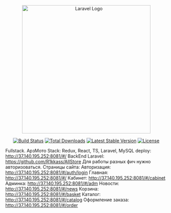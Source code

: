<p align="center"><a href="https://laravel.com" target="_blank"><img src="https://raw.githubusercontent.com/laravel/art/master/logo-lockup/5%20SVG/2%20CMYK/1%20Full%20Color/laravel-logolockup-cmyk-red.svg" width="400" alt="Laravel Logo"></a></p>

<p align="center">
<a href="https://github.com/laravel/framework/actions"><img src="https://github.com/laravel/framework/workflows/tests/badge.svg" alt="Build Status"></a>
<a href="https://packagist.org/packages/laravel/framework"><img src="https://img.shields.io/packagist/dt/laravel/framework" alt="Total Downloads"></a>
<a href="https://packagist.org/packages/laravel/framework"><img src="https://img.shields.io/packagist/v/laravel/framework" alt="Latest Stable Version"></a>
<a href="https://packagist.org/packages/laravel/framework"><img src="https://img.shields.io/packagist/l/laravel/framework" alt="License"></a>
</p>

Fullstack. АрзМото
Stack: Redux, React, TS, Laravel, MySQL
deploy: http://37.140.195.252:8081/#/
BackEnd Laravel: https://github.com/R1kkass/AllStore
Для работы разных фич нужно авторизоваться.
Страницы сайта:
Авторизация: http://37.140.195.252:8081/#/auth/login
Главная: http://37.140.195.252:8081/#/
Кабинет: http://37.140.195.252:8081/#/cabinet
Админка: http://37.140.195.252:8081/#/adm
Новости: http://37.140.195.252:8081/#/news
Корзина: http://37.140.195.252:8081/#/basket
Каталог: http://37.140.195.252:8081/#/catalog
Оформление заказа: http://37.140.195.252:8081/#/order
